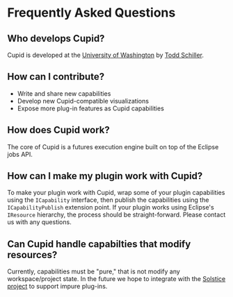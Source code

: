 # Frequently Asked Questions #

## Who develops Cupid? ##

Cupid is developed at the [University of Washington](http://cs.washington.edu) by [Todd Schiller](http://toddschiller.com).

## How can I contribute? ##

  * Write and share new capabilities
  * Develop new Cupid-compatible visualizations
  * Expose more plug-in features as Cupid capabilities

## How does Cupid work? ##

The core of Cupid is a futures execution engine built on top of the Eclipse jobs API.

## How can I make my plugin work with Cupid? ##

To make your plugin work with Cupid, wrap some of your plugin
capabilities using the `ICapability` interface, then publish the
capabilities using the `ICapabilityPublish` extension point. If your plugin works
using Eclipse's `IResource` hierarchy, the process should be
straight-forward. Please contact us with any questions.

## Can Cupid handle capabilties that modify resources? ##

Currently, capabilities must be "pure," that is not modify any workspace/project state. In the future we hope to integrate with the [Solstice project](https://bitbucket.org/kivancmuslu/solstice/wiki/Home) to support impure plug-ins.